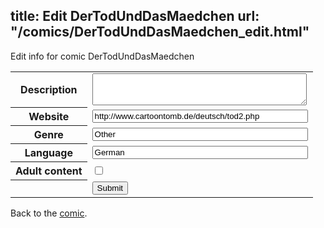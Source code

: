 title: Edit DerTodUndDasMaedchen
url: "/comics/DerTodUndDasMaedchen_edit.html"
---
Edit info for comic DerTodUndDasMaedchen

<form name="comic" action="http://gaepostmail.appspot.com/comic/" method="post">
<table class="comicinfo">
<tr>
<th>Description</th><td><textarea name="description" cols="40" rows="3"></textarea></td>
</tr>
<tr>
<th>Website</th><td><input type="text" name="url" value="http://www.cartoontomb.de/deutsch/tod2.php" size="40"/></td>
</tr>
<tr>
<th>Genre</th><td><input type="text" name="genre" value="Other" size="40"/></td>
</tr>
<tr>
<th>Language</th><td><input type="text" name="language" value="German" size="40"/></td>
</tr>
<tr>
<th>Adult content</th><td><input type="checkbox" name="adult" value="adult" /></td>
</tr>
<tr>
<th></th><td>
<input type="hidden" name="comic" value="DerTodUndDasMaedchen" />
<input type="submit" name="submit" value="Submit" />
</td>
</tr>
</table>
</form>

Back to the [comic](DerTodUndDasMaedchen.html).
